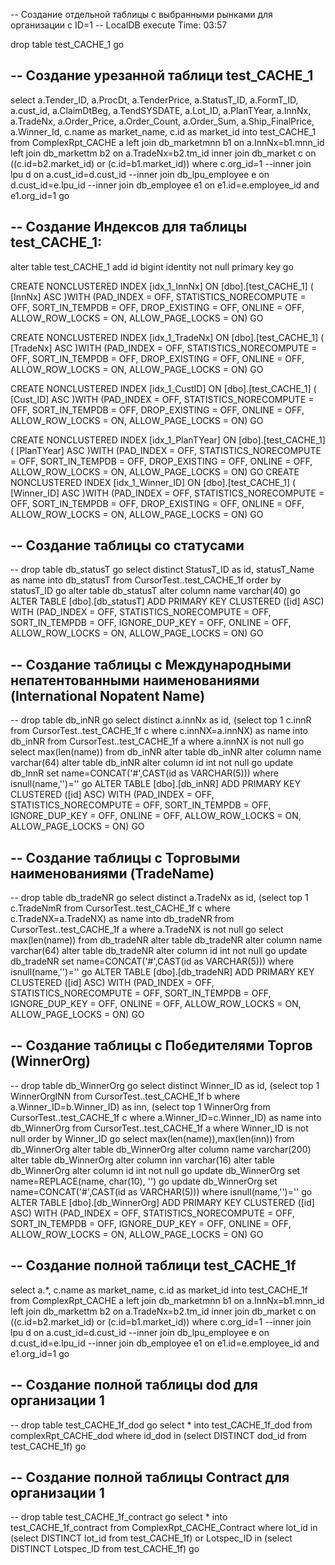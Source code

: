-- Создание отдельной таблицы с выбранными рынками для организации с ID=1
-- LocalDB execute Time: 03:57

drop table test_CACHE_1
go

-- Создание урезанной таблици test_CACHE_1
--
select 
a.Tender_ID,
a.ProcDt,
a.TenderPrice,
a.StatusT_ID,
a.FormT_ID,
a.cust_id,
a.ClaimDtBeg,
a.TendSYSDATE,
a.Lot_ID,
a.PlanTYear,
a.InnNx,
a.TradeNx,
a.Order_Price,
a.Order_Count,
a.Order_Sum,
a.Ship_FinalPrice,
a.Winner_Id,
c.name as market_name, 
c.id as market_id
into test_CACHE_1 from ComplexRpt_CACHE a
left join db_marketmnn b1 on a.InnNx=b1.mnn_id
left join db_markettm b2 on a.TradeNx=b2.tm_id
inner join db_market c on ((c.id=b2.market_id) or (c.id=b1.market_id)) 
where c.org_id=1
--inner join lpu d on a.cust_id=d.cust_id 
--inner join db_lpu_employee e on d.cust_id=e.lpu_id
--inner join db_employee e1 on e1.id=e.employee_id and e1.org_id=1
go

-- Создание Индексов для таблицы test_CACHE_1:
--
alter table test_CACHE_1 add id bigint identity not null primary key
go

CREATE NONCLUSTERED INDEX [idx_1_InnNx] ON [dbo].[test_CACHE_1]
(
	[InnNx] ASC
)WITH (PAD_INDEX = OFF, STATISTICS_NORECOMPUTE = OFF, SORT_IN_TEMPDB = OFF, DROP_EXISTING = OFF, ONLINE = OFF, ALLOW_ROW_LOCKS = ON, ALLOW_PAGE_LOCKS = ON)
GO

CREATE NONCLUSTERED INDEX [idx_1_TradeNx] ON [dbo].[test_CACHE_1]
(
	[TradeNx] ASC
)WITH (PAD_INDEX = OFF, STATISTICS_NORECOMPUTE = OFF, SORT_IN_TEMPDB = OFF, DROP_EXISTING = OFF, ONLINE = OFF, ALLOW_ROW_LOCKS = ON, ALLOW_PAGE_LOCKS = ON)
GO

CREATE NONCLUSTERED INDEX [idx_1_CustID] ON [dbo].[test_CACHE_1]
(
	[Cust_ID] ASC
)WITH (PAD_INDEX = OFF, STATISTICS_NORECOMPUTE = OFF, SORT_IN_TEMPDB = OFF, DROP_EXISTING = OFF, ONLINE = OFF, ALLOW_ROW_LOCKS = ON, ALLOW_PAGE_LOCKS = ON)
GO

CREATE NONCLUSTERED INDEX [idx_1_PlanTYear] ON [dbo].[test_CACHE_1]
(
	[PlanTYear] ASC
)WITH (PAD_INDEX = OFF, STATISTICS_NORECOMPUTE = OFF, SORT_IN_TEMPDB = OFF, DROP_EXISTING = OFF, ONLINE = OFF, ALLOW_ROW_LOCKS = ON, ALLOW_PAGE_LOCKS = ON)
GO
CREATE NONCLUSTERED INDEX [idx_1_Winner_ID] ON [dbo].[test_CACHE_1]
(
	[Winner_ID] ASC
)WITH (PAD_INDEX = OFF, STATISTICS_NORECOMPUTE = OFF, SORT_IN_TEMPDB = OFF, DROP_EXISTING = OFF, ONLINE = OFF, ALLOW_ROW_LOCKS = ON, ALLOW_PAGE_LOCKS = ON)
GO

-- Создание таблицы со статусами
--
--
drop table db_statusT
go
select distinct StatusT_ID as id, statusT_Name as name into db_statusT from CursorTest..test_CACHE_1f order by statusT_ID
go
alter table db_statusT alter column name varchar(40)
go
ALTER TABLE [dbo].[db_statusT] ADD PRIMARY KEY CLUSTERED 
([id] ASC) WITH (PAD_INDEX = OFF, STATISTICS_NORECOMPUTE = OFF, SORT_IN_TEMPDB = OFF, IGNORE_DUP_KEY = OFF, ONLINE = OFF, ALLOW_ROW_LOCKS = ON, ALLOW_PAGE_LOCKS = ON)
GO

-- Создание таблицы с Международными непатентованными наименованиями (International Nopatent Name)
--
--
drop table db_inNR
go
select distinct 
a.innNx as id, 
(select top 1 c.innR from CursorTest..test_CACHE_1f c where c.innNX=a.innNX) as name 
into db_inNR
from CursorTest..test_CACHE_1f a
where a.innNX is not null 
go
select max(len(name)) from db_inNR
alter table db_inNR alter column name varchar(64)
alter table db_inNR alter column id int not null
go
update db_InnR set name=CONCAT('#',CAST(id as VARCHAR(5))) where isnull(name,'')=''
go
ALTER TABLE [dbo].[db_inNR] ADD PRIMARY KEY CLUSTERED 
([id] ASC) WITH (PAD_INDEX = OFF, STATISTICS_NORECOMPUTE = OFF, SORT_IN_TEMPDB = OFF, IGNORE_DUP_KEY = OFF, ONLINE = OFF, ALLOW_ROW_LOCKS = ON, ALLOW_PAGE_LOCKS = ON)
GO

-- Создание таблицы с Торговыми наименованиями (TradeName)
--
--
drop table db_tradeNR
go
select distinct 
a.TradeNx as id, 
(select top 1 c.TradeNmR from CursorTest..test_CACHE_1f c where c.TradeNX=a.TradeNX) as name 
into db_tradeNR
from CursorTest..test_CACHE_1f a
where a.TradeNX is not null 
go
select max(len(name)) from db_tradeNR
alter table db_tradeNR alter column name varchar(64)
alter table db_tradeNR alter column id int not null
go
update db_tradeNR set name=CONCAT('#',CAST(id as VARCHAR(5))) where isnull(name,'')=''
go
ALTER TABLE [dbo].[db_tradeNR] ADD PRIMARY KEY CLUSTERED 
([id] ASC) WITH (PAD_INDEX = OFF, STATISTICS_NORECOMPUTE = OFF, SORT_IN_TEMPDB = OFF, IGNORE_DUP_KEY = OFF, ONLINE = OFF, ALLOW_ROW_LOCKS = ON, ALLOW_PAGE_LOCKS = ON)
GO

-- Создание таблицы с Победителями Торгов (WinnerOrg)
--
--
drop table db_WinnerOrg
go
select distinct 
Winner_ID as id, 
(select top 1 WinnerOrgINN from CursorTest..test_CACHE_1f b where a.Winner_ID=b.Winner_ID) as inn,
(select top 1 WinnerOrg from CursorTest..test_CACHE_1f c where a.Winner_ID=c.Winner_ID) as name
into db_WinnerOrg
from CursorTest..test_CACHE_1f a
where Winner_ID is not null 
order by Winner_ID
go
select max(len(name)),max(len(inn)) from db_WinnerOrg
alter table db_WinnerOrg alter column name varchar(200)
alter table db_WinnerOrg alter column inn varchar(16)
alter table db_WinnerOrg alter column id int not null
go
update db_WinnerOrg set name=REPLACE(name, char(10), '')
go
update db_WinnerOrg set name=CONCAT('#',CAST(id as VARCHAR(5))) where isnull(name,'')=''
go
ALTER TABLE [dbo].[db_WinnerOrg] ADD PRIMARY KEY CLUSTERED 
([id] ASC) WITH (PAD_INDEX = OFF, STATISTICS_NORECOMPUTE = OFF, SORT_IN_TEMPDB = OFF, IGNORE_DUP_KEY = OFF, ONLINE = OFF, ALLOW_ROW_LOCKS = ON, ALLOW_PAGE_LOCKS = ON)
GO


-- Создание полной таблици test_CACHE_1f
--
select 
a.*,
c.name as market_name, 
c.id as market_id
into test_CACHE_1f from ComplexRpt_CACHE a
left join db_marketmnn b1 on a.InnNx=b1.mnn_id
left join db_markettm b2 on a.TradeNx=b2.tm_id
inner join db_market c on ((c.id=b2.market_id) or (c.id=b1.market_id)) 
where c.org_id=1
--inner join lpu d on a.cust_id=d.cust_id 
--inner join db_lpu_employee e on d.cust_id=e.lpu_id
--inner join db_employee e1 on e1.id=e.employee_id and e1.org_id=1
go

-- Создание полной таблицы dod для организации 1
--
--
drop table test_CACHE_1f_dod
go
select * into test_CACHE_1f_dod from complexRpt_CACHE_dod  where id_dod in
(select DISTINCT dod_id from test_CACHE_1f)
go 

-- Создание полной таблицы Contract для организации 1
--
--
drop table test_CACHE_1f_contract
go
select * into test_CACHE_1f_contract from ComplexRpt_CACHE_Contract 
where lot_id in (select DISTINCT lot_id from test_CACHE_1f)
or Lotspec_ID in (select DISTINCT Lotspec_ID from test_CACHE_1f)
go 
